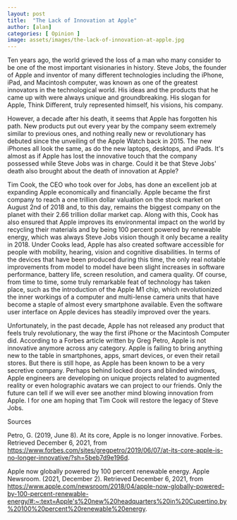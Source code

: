 ```yaml
---
layout: post
title:  "The Lack of Innovation at Apple"
author: [alan]
categories: [ Opinion ]
image: assets/images/the-lack-of-innovation-at-apple.jpg
---
```


Ten years ago, the world grieved the loss of a man who many consider to be one of the most important visionaries in history. Steve Jobs, the founder of Apple and inventor of many different technologies including the iPhone, iPad, and Macintosh computer, was known as one of the greatest innovators in the technological world. His ideas and the products that he came up with were always unique and groundbreaking. His slogan for Apple, Think Different, truly represented himself, his visions, his company.

However, a decade after his death, it seems that Apple has forgotten his path. New products put out every year by the company seem extremely similar to previous ones, and nothing really new or revolutionary has debuted since the unveiling of the Apple Watch back in 2015.  The new iPhones all look the same, as do the new laptops, desktops, and iPads. It's almost as if Apple has lost the innovative touch that the company possessed while Steve Jobs was in charge. Could it be that Steve Jobs' death also brought about the death of innovation at Apple?

Tim Cook, the CEO who took over for Jobs, has done an excellent job at expanding Apple economically and financially. Apple became the first company to reach a one trillion dollar valuation on the stock market on August 2nd of 2018 and, to this day, remains the biggest company on the planet with their 2.66 trillion dollar market cap. Along with this, Cook has also ensured that Apple improves its environmental impact on the world by recycling their materials and by being 100 percent powered by renewable energy, which was always Steve Jobs vision though it only became a reality in 2018. Under Cooks lead, Apple has also created software accessible for people with mobility, hearing, vision and cognitive disabilities. In terms of the devices that have been produced during this time, the only real notable improvements from model to model have been slight increases in software performance, battery life, screen resolution, and camera quality. Of course, from time to time, some truly remarkable feat of technology has taken place, such as the introduction of the Apple M1 chip, which revolutionized the inner workings of a computer and multi-lense camera units that have become a staple of almost every smartphone available. Even the software user interface on Apple devices has steadily improved over the years.

Unfortunately, in the past decade, Apple has not released any product that feels truly revolutionary, the way the first iPhone or the Macintosh Computer did. According to a Forbes article written by Greg Petro, Apple is not innovative anymore across any category. Apple is failing to bring anything new to the table in smartphones, apps, smart devices, or even their retail stores. But there is still hope, as Apple has been known to be a very secretive company. Perhaps behind locked doors and blinded windows, Apple engineers are developing on unique projects related to augmented reality or even holographic avatars we can project to our friends. Only the future can tell if we will ever see another mind blowing innovation from Apple. I for one am hoping that Tim Cook will restore the legacy of Steve Jobs. 

Sources 

Petro, G. (2019, June 8). At its core, Apple is no longer innovative. Forbes. Retrieved December 6, 2021, from https://www.forbes.com/sites/gregpetro/2019/06/07/at-its-core-apple-is-no-longer-innovative/?sh=5beb7d9e196d. 

Apple now globally powered by 100 percent renewable energy. Apple Newsroom. (2021, December 2). Retrieved December 6, 2021, from https://www.apple.com/newsroom/2018/04/apple-now-globally-powered-by-100-percent-renewable-energy/#:~:text=Apple's%20new%20headquarters%20in%20Cupertino,by%20100%20percent%20renewable%20energy. 


